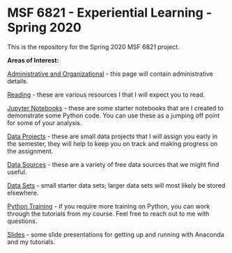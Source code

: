 # MSF 6821 - Experiential Learning - Spring 2020 
This is the repository for the Spring 2020 MSF 6821 project.

**Areas of Interest:**

[Administrative and Organizational](https://github.com/active-analytics/msf6821_2020_spring/blob/master/markdown_documents/01_administrative.md) - this page will contain administrative details.

[Reading](https://github.com/active-analytics/msf6821_2020_spring/blob/master/markdown_documents/02_reading.md) - these are various resources I that I will expect you to read.

[Jupyter Notebooks](https://github.com/active-analytics/msf6821_2020_spring/blob/master/notebooks) - these are some starter notebooks that are I created to demonstrate some Python code.  You can use these as a jumping off point for some of your analysis.

[Data Projects](https://github.com/active-analytics/msf6821_2020_spring/blob/master/markdown_documents/03_data_projects.md) - these are small data projects that I will assign you early in the semester, they will help to keep you on track and making progress on the assignment.

[Data Sources](https://github.com/active-analytics/msf6821_2020_spring/blob/master/markdown_documents/04_data_sources.md) - these are a variety of free data sources that we might find useful.


[Data Sets](https://github.com/active-analytics/msf6821_2020_spring/tree/master/data_sets) - small starter data sets; larger data sets will most likely be stored elsewhere.

[Python Training](https://pritamdalal.github.io/fm5990_2019_fall_site/) - if you require more training on Python, you can work through the tutorials from my course.  Feel free to reach out to me with questions.


[Slides](https://github.com/active-analytics/msf6821_2020_spring/tree/master/slides) - some slide presentations for getting up and running with Anaconda and my tutorials.
